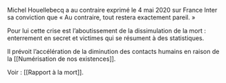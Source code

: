 Michel Houellebecq a au contraire exprimé le 4 mai 2020 sur France Inter sa conviction que « Au contraire, tout restera exactement pareil. » 

Pour lui cette crise est l’aboutissement de la dissimulation de la mort : enterrement en secret et victimes qui se résument à des statistiques. 

Il prévoit l’accélération de la diminution des contacts humains en raison de la [[Numérisation de nos existences]].

Voir : [[Rapport à la mort]].
